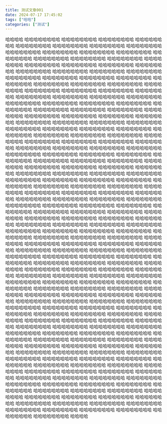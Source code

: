 ```yaml
---
title: 测试文章001
date: 2024-07-17 17:45:02
tags: ["哈哈"]
categories: ["测试"]
---
```

哈哈哈哈
哈哈哈哈哈哈哈哈
哈哈哈哈哈哈哈哈
哈哈哈哈哈哈哈哈
哈哈哈哈哈哈哈哈
哈哈哈哈哈哈哈哈
哈哈哈哈哈哈哈哈
哈哈哈哈哈哈哈哈
哈哈哈哈哈哈哈哈
哈哈哈哈哈哈哈哈
哈哈哈哈哈哈哈哈
哈哈哈哈哈哈哈哈
哈哈哈哈哈哈哈哈
哈哈哈哈哈哈哈哈
哈哈哈哈哈哈哈哈
哈哈哈哈哈哈哈哈
哈哈哈哈哈哈哈哈
哈哈哈哈哈哈哈哈
哈哈哈哈哈哈哈哈
哈哈哈哈哈哈哈哈
哈哈哈哈哈哈哈哈
哈哈哈哈哈哈哈哈
哈哈哈哈哈哈哈哈
哈哈哈哈哈哈哈哈
哈哈哈哈哈哈哈哈
哈哈哈哈哈哈哈哈
哈哈哈哈哈哈哈哈
哈哈哈哈哈哈哈哈
哈哈哈哈哈哈哈哈
哈哈哈哈哈哈哈哈
哈哈哈哈哈哈哈哈
哈哈哈哈哈哈哈哈
哈哈哈哈哈哈哈哈
哈哈哈哈哈哈哈哈
哈哈哈哈哈哈哈哈
哈哈哈哈哈哈哈哈
哈哈哈哈哈哈哈哈
哈哈哈哈哈哈哈哈
哈哈哈哈哈哈哈哈
哈哈哈哈哈哈哈哈
哈哈哈哈哈哈哈哈
哈哈哈哈哈哈哈哈
哈哈哈哈哈哈哈哈
哈哈哈哈哈哈哈哈
哈哈哈哈哈哈哈哈
哈哈哈哈哈哈哈哈
哈哈哈哈哈哈哈哈
哈哈哈哈哈哈哈哈
哈哈哈哈哈哈哈哈
哈哈哈哈哈哈哈哈
哈哈哈哈哈哈哈哈
哈哈哈哈哈哈哈哈
哈哈哈哈哈哈哈哈
哈哈哈哈哈哈哈哈
哈哈哈哈哈哈哈哈
哈哈哈哈哈哈哈哈
哈哈哈哈哈哈哈哈
哈哈哈哈哈哈哈哈
哈哈哈哈哈哈哈哈
哈哈哈哈哈哈哈哈
哈哈哈哈哈哈哈哈
哈哈哈哈哈哈哈哈
哈哈哈哈哈哈哈哈
哈哈哈哈哈哈哈哈
哈哈哈哈哈哈哈哈
哈哈哈哈哈哈哈哈
哈哈哈哈哈哈哈哈
哈哈哈哈哈哈哈哈
哈哈哈哈哈哈哈哈
哈哈哈哈哈哈哈哈
哈哈哈哈哈哈哈哈
哈哈哈哈哈哈哈哈
哈哈哈哈哈哈哈哈
哈哈哈哈哈哈哈哈
哈哈哈哈哈哈哈哈
哈哈哈哈哈哈哈哈
哈哈哈哈哈哈哈哈
哈哈哈哈哈哈哈哈
哈哈哈哈哈哈哈哈
哈哈哈哈哈哈哈哈
哈哈哈哈哈哈哈哈
哈哈哈哈哈哈哈哈
哈哈哈哈哈哈哈哈
哈哈哈哈哈哈哈哈
哈哈哈哈哈哈哈哈
哈哈哈哈哈哈哈哈
哈哈哈哈哈哈哈哈
哈哈哈哈哈哈哈哈
哈哈哈哈哈哈哈哈
哈哈哈哈哈哈哈哈
哈哈哈哈哈哈哈哈
哈哈哈哈哈哈哈哈
哈哈哈哈哈哈哈哈
哈哈哈哈哈哈哈哈
哈哈哈哈哈哈哈哈
哈哈哈哈哈哈哈哈
哈哈哈哈哈哈哈哈
哈哈哈哈哈哈哈哈
哈哈哈哈哈哈哈哈
哈哈哈哈哈哈哈哈
哈哈哈哈哈哈哈哈
哈哈哈哈哈哈哈哈
哈哈哈哈哈哈哈哈
哈哈哈哈哈哈哈哈
哈哈哈哈哈哈哈哈
哈哈哈哈哈哈哈哈
哈哈哈哈哈哈哈哈
哈哈哈哈哈哈哈哈
哈哈哈哈哈哈哈哈
哈哈哈哈哈哈哈哈
哈哈哈哈哈哈哈哈
哈哈哈哈哈哈哈哈
哈哈哈哈哈哈哈哈
哈哈哈哈哈哈哈哈
哈哈哈哈哈哈哈哈
哈哈哈哈哈哈哈哈
哈哈哈哈哈哈哈哈
哈哈哈哈哈哈哈哈
哈哈哈哈哈哈哈哈
哈哈哈哈哈哈哈哈
哈哈哈哈哈哈哈哈
哈哈哈哈哈哈哈哈
哈哈哈哈哈哈哈哈
哈哈哈哈哈哈哈哈
哈哈哈哈哈哈哈哈
哈哈哈哈哈哈哈哈
哈哈哈哈哈哈哈哈
哈哈哈哈哈哈哈哈
哈哈哈哈哈哈哈哈
哈哈哈哈哈哈哈哈
哈哈哈哈哈哈哈哈
哈哈哈哈哈哈哈哈
哈哈哈哈哈哈哈哈
哈哈哈哈哈哈哈哈
哈哈哈哈哈哈哈哈
哈哈哈哈哈哈哈哈
哈哈哈哈哈哈哈哈
哈哈哈哈哈哈哈哈
哈哈哈哈哈哈哈哈
哈哈哈哈哈哈哈哈
哈哈哈哈哈哈哈哈
哈哈哈哈哈哈哈哈
哈哈哈哈哈哈哈哈
哈哈哈哈哈哈哈哈
哈哈哈哈哈哈哈哈
哈哈哈哈哈哈哈哈
哈哈哈哈哈哈哈哈
哈哈哈哈哈哈哈哈
哈哈哈哈哈哈哈哈
哈哈哈哈哈哈哈哈
哈哈哈哈哈哈哈哈
哈哈哈哈哈哈哈哈
哈哈哈哈哈哈哈哈
哈哈哈哈哈哈哈哈
哈哈哈哈哈哈哈哈
哈哈哈哈哈哈哈哈
哈哈哈哈哈哈哈哈
哈哈哈哈哈哈哈哈
哈哈哈哈哈哈哈哈
哈哈哈哈哈哈哈哈
哈哈哈哈哈哈哈哈
哈哈哈哈哈哈哈哈
哈哈哈哈哈哈哈哈
哈哈哈哈哈哈哈哈
哈哈哈哈哈哈哈哈
哈哈哈哈哈哈哈哈
哈哈哈哈哈哈哈哈
哈哈哈哈哈哈哈哈
哈哈哈哈哈哈哈哈
哈哈哈哈哈哈哈哈
哈哈哈哈哈哈哈哈
哈哈哈哈哈哈哈哈
哈哈哈哈哈哈哈哈
哈哈哈哈哈哈哈哈
哈哈哈哈哈哈哈哈
哈哈哈哈哈哈哈哈
哈哈哈哈哈哈哈哈
哈哈哈哈哈哈哈哈
哈哈哈哈哈哈哈哈
哈哈哈哈哈哈哈哈
哈哈哈哈哈哈哈哈
哈哈哈哈哈哈哈哈
哈哈哈哈哈哈哈哈
哈哈哈哈哈哈哈哈
哈哈哈哈哈哈哈哈
哈哈哈哈哈哈哈哈
哈哈哈哈哈哈哈哈
哈哈哈哈哈哈哈哈
哈哈哈哈哈哈哈哈
哈哈哈哈哈哈哈哈
哈哈哈哈哈哈哈哈
哈哈哈哈哈哈哈哈
哈哈哈哈哈哈哈哈
哈哈哈哈哈哈哈哈
哈哈哈哈哈哈哈哈
哈哈哈哈哈哈哈哈
哈哈哈哈哈哈哈哈
哈哈哈哈哈哈哈哈
哈哈哈哈哈哈哈哈
哈哈哈哈哈哈哈哈
哈哈哈哈哈哈哈哈
哈哈哈哈哈哈哈哈
哈哈哈哈哈哈哈哈
哈哈哈哈哈哈哈哈
哈哈哈哈哈哈哈哈
哈哈哈哈哈哈哈哈
哈哈哈哈哈哈哈哈
哈哈哈哈哈哈哈哈
哈哈哈哈哈哈哈哈
哈哈哈哈哈哈哈哈
哈哈哈哈哈哈哈哈
哈哈哈哈哈哈哈哈
哈哈哈哈哈哈哈哈
哈哈哈哈哈哈哈哈
哈哈哈哈哈哈哈哈
哈哈哈哈哈哈哈哈
哈哈哈哈哈哈哈哈
哈哈哈哈哈哈哈哈
哈哈哈哈哈哈哈哈
哈哈哈哈哈哈哈哈
哈哈哈哈哈哈哈哈
哈哈哈哈哈哈哈哈
哈哈哈哈哈哈哈哈
哈哈哈哈哈哈哈哈
哈哈哈哈哈哈哈哈
哈哈哈哈哈哈哈哈
哈哈哈哈哈哈哈哈
哈哈哈哈哈哈哈哈
哈哈哈哈哈哈哈哈
哈哈哈哈哈哈哈哈
哈哈哈哈哈哈哈哈
哈哈哈哈哈哈哈哈
哈哈哈哈哈哈哈哈
哈哈哈哈哈哈哈哈
哈哈哈哈哈哈哈哈
哈哈哈哈哈哈哈哈
哈哈哈哈哈哈哈哈
哈哈哈哈哈哈哈哈
哈哈哈哈哈哈哈哈
哈哈哈哈哈哈哈哈
哈哈哈哈哈哈哈哈
哈哈哈哈哈哈哈哈
哈哈哈哈哈哈哈哈
哈哈哈哈哈哈哈哈
哈哈哈哈哈哈哈哈
哈哈哈哈哈哈哈哈
哈哈哈哈哈哈哈哈
哈哈哈哈哈哈哈哈
哈哈哈哈哈哈哈哈
哈哈哈哈哈哈哈哈
哈哈哈哈哈哈哈哈
哈哈哈哈哈哈哈哈
哈哈哈哈哈哈哈哈
哈哈哈哈